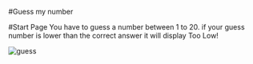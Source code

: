 #Guess my number

#Start Page
You have to guess a number between 1 to 20. if your guess number is lower than the correct answer it will display Too Low!

![guess](https://user-images.githubusercontent.com/87376932/178091978-f2209dd6-8231-4ec0-8716-97aade1d64bf.jpeg)


